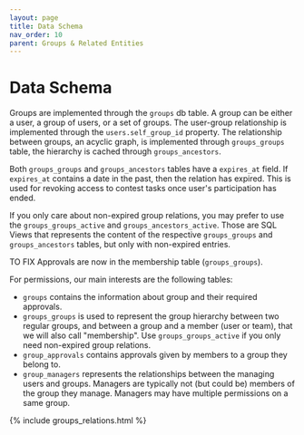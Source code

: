 ```yaml
---
layout: page
title: Data Schema
nav_order: 10
parent: Groups & Related Entities
---
```


# Data Schema

Groups are implemented through the `groups` db table. A group can be either a user, a group of users, or a set of groups. The user-group relationship is implemented through the `users.self_group_id` property. The relationship between groups, an acyclic graph, is implemented through `groups_groups` table, the hierarchy is cached through `groups_ancestors`.

Both `groups_groups` and `groups_ancestors` tables have a `expires_at` field. If `expires_at` contains a date in the past, then the relation has expired. This is used for revoking access to contest tasks once user's participation has ended.

If you only care about non-expired group relations, you may prefer to use the `groups_groups_active` and `groups_ancestors_active`. Those are SQL Views that represents the content of the respective `groups_groups` and `groups_ancestors` tables, but only with non-expired entries.

<span class="label label-yellow">TO FIX</span> Approvals are now in the membership table (`groups_groups`).

For permissions, our main interests are the following tables:
* `groups` contains the information about group and their required approvals.
* `groups_groups` is used to represent the group hierarchy between two regular groups, and between a group and a member (user or team), that we will also call "membership". Use `groups_groups_active` if you only need non-expired group relations.
* `group_approvals` contains approvals given by members to a group they belong to.
* `group_managers` represents the relationships between the managing users and groups. Managers are typically not (but could be) members of the group they manage. Managers may have multiple permissions on a same group.

<div style="max-width:90%;">{% include groups_relations.html %}</div>
